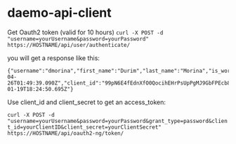 # daemo-api-client

Get Oauth2 token (valid for 10 hours)
`curl -X POST -d "username=yourUsername&password=yourPassword" https://HOSTNAME/api/user/authenticate/`

you will get a response like this:
```
{"username":"dmorina","first_name":"Durim","last_name":"Morina","is_worker":true,"last_login":"2016-04-26T01:49:39.090Z","client_id":"99pN6E4fEdnXfO0QocihEHrPsUpPgMJ9GbFPEcb8","client_secret":"fRsc1Q9BZU8NXICnL3nxf770QLajOrCRskCkl6lVpn6S7qFVNL9z1YBebW0QTphTPb6uuaaEv0MtzvU7VunoslyEq2PdKLHvivueZmvxmw6GR0oe8N2oJRzB8QoZkxJd","is_requester":true,"email":"drm.mrn@gmail.com","date_joined":"2016-01-19T18:24:50.695Z"}
```

Use client_id and client_secret to get an access_token:

`curl -X POST -d "username=yourUsername&password=yourPassword&grant_type=password&client_id=yourClientID&client_secret=yourClientSecret" https://HOSTNAME/api/oauth2-ng/token/`